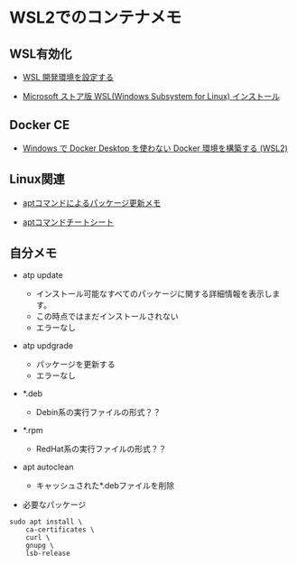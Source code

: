 # WSL2でのコンテナメモ

## WSL有効化

* [WSL 開発環境を設定する](https://learn.microsoft.com/ja-jp/windows/wsl/setup/environment?source=recommendations#update-and-upgrade-packages)


* [Microsoft ストア版 WSL(Windows Subsystem for Linux) インストール](https://qiita.com/hiromasa-masuda/items/355fe0c882a1a0abe1e1)

## Docker CE

* [Windows で Docker Desktop を使わない Docker 環境を構築する (WSL2)](https://blog.jp.square-enix.com/iteng-blog/posts/00024-wsl2-docker-ce/)

## Linux関連

* [aptコマンドによるパッケージ更新メモ](https://qiita.com/syutorum001/items/c6fab8196d6353321f4d)

* [aptコマンドチートシート](https://qiita.com/SUZUKI_Masaya/items/1fd9489e631c78e5b007)

## 自分メモ

* atp update
    * インストール可能なすべてのパッケージに関する詳細情報を表示します。
    * この時点ではまだインストールされない
    *  エラーなし 
* atp updgrade
    * パッケージを更新する
    * エラーなし

* *.deb
    * Debin系の実行ファイルの形式？？

* *.rpm
    * RedHat系の実行ファイルの形式？？


* apt autoclean
    * キャッシュされた*.debファイルを削除

* 必要なパッケージ
```
sudo apt install \
    ca-certificates \
    curl \
    gnupg \
    lsb-release
```
